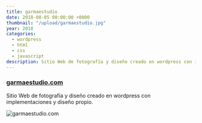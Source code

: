 ```yaml
---
title: garmaestudio
date: 2018-08-05 00:00:00 +0000
thumbnail: "/upload/garmaestudio.jpg"
year: 2018
categories:
  - wordpress
  - html
  - css
  - javascript
description: Sitio Web de fotografía y diseño creado en wordpress con implementaciones y diseño propio.
---
```


### [garmaestudio.com](https://garmaestudio.com)

Sitio Web de fotografía y diseño creado en wordpress con implementaciones y diseño propio.

![garmaestudio.com](/upload/garmaestudio.jpg)
